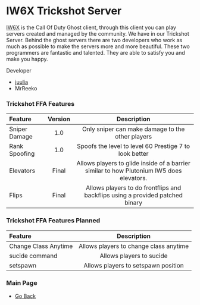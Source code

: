# IW6X Trickshot Server
[IW6X](https://github.com/XLabsProject/iw6x-client) is the Call Of Duty Ghost client, through this client you can play servers created and managed by the community. We have in our Trickshot Server. Behind the ghost servers there are two developers who work as much as possible to make the servers more and more beautiful. These two programmers are fantastic and talented. They are able to satisfy you and make you happy.

Developer
- [juulia](https://twitter.com/juuI_ia)
- MrReeko

### Trickshot FFA Features
| Feature | Version | Description |
| :------------ |:---------------:|:---------------:|
|Sniper Damage| 1.0 | Only sniper can make damage to the other players|
|Rank Spoofing| 1.0 | Spoofs the level to level 60 Prestige 7 to look better|
|Elevators| Final | Allows players to glide inside of a barrier similar to how Plutonium IW5 does elevators.|
|Flips| Final | Allows players to do frontflips and backflips using a provided patched binary|

### Trickshot FFA Features Planned

| Feature  | Description |
| :------------ |:---------------:|
|Change Class Anytime | Allows players to change class anytime |
|sucide command | Allows players to sucide |
|setspawn | Allows players to setspawn position |

### Main Page
- [Go Back](https://github.com/DoktorSAS/Sorex/blob/main/README.md)
